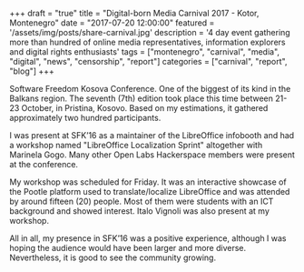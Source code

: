 +++
draft = "true"
title = "Digital-born Media Carnival 2017 - Kotor, Montenegro"
date = "2017-07-20 12:00:00"
featured = '/assets/img/posts/share-carnival.jpg'
description = '4 day event gathering more than hundred of online media representatives, information explorers and digital rights enthusiasts'
tags = ["montenegro", "carnival", "media", "digital", "news", "censorship", "report"]
categories = ["carnival", "report", "blog"]
+++

Software Freedom Kosova Conference. One of the biggest of its kind in the Balkans region. The seventh (7th) edition took place this time between 21-23 October, in Pristina, Kosovo. Based on my estimations, it gathered approximately two hundred participants.

I was present at SFK’16 as a maintainer of the LibreOffice infobooth and had a workshop named "LibreOffice Localization Sprint" altogether with Marinela Gogo. Many other Open Labs Hackerspace members were present at the conference.

My workshop was scheduled for Friday. It was an interactive showcase of the Pootle platform used to translate/localize LibreOffice and was attended by around fifteen (20) people. Most of them were students with an ICT background and showed interest. Italo Vignoli was also present at my workshop.

All in all, my presence in SFK’16 was a positive experience, although I was hoping the audience would have been larger and more diverse. Nevertheless, it is good to see the community growing.
